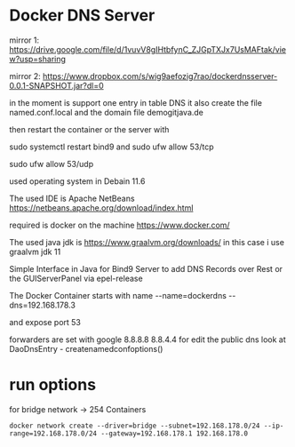 
Docker DNS Server
============================================================

mirror 1:
https://drive.google.com/file/d/1vuvV8gIHtbfynC_ZJGpTXJx7UsMAFtak/view?usp=sharing

mirror 2:
https://www.dropbox.com/s/wig9aefozig7rao/dockerdnsserver-0.0.1-SNAPSHOT.jar?dl=0
 

in the moment is support one entry in table DNS
it also create the file 
named.conf.local 
and the domain file demogitjava.de 

then restart the container or the server
with 

sudo systemctl restart bind9
and
sudo ufw allow 53/tcp

sudo ufw allow 53/udp




used operating system in Debain 11.6

The used IDE is
Apache NetBeans
https://netbeans.apache.org/download/index.html

required is docker on the machine
https://www.docker.com/

The used java jdk is
https://www.graalvm.org/downloads/
in this case i use graalvm jdk 11


Simple Interface in Java for 
Bind9 Server to add DNS Records over
Rest or the GUIServerPanel via epel-release



The Docker Container starts with name
--name=dockerdns
--dns=192.168.178.3

and expose port 53

forwarders are set with google
8.8.8.8
8.8.4.4
for edit the public dns look at 
DaoDnsEntry - createnamedconfoptions()






run options
============================================================

for bridge network -> 254 Containers

`docker network create --driver=bridge --subnet=192.168.178.0/24 --ip-range=192.168.178.0/24 --gateway=192.168.178.1 192.168.178.0`



